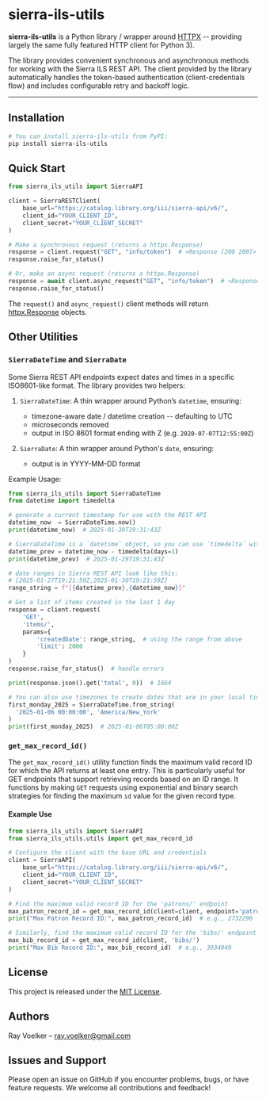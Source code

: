 # sierra-ils-utils

**sierra-ils-utils** is a Python library / wrapper around [HTTPX](https://www.python-httpx.org/) -- providing largely the same fully featured HTTP client for Python 3).

The library provides convenient synchronous and asynchronous methods for working with the Sierra ILS REST API. The client provided by the library automatically handles the token-based authentication (client-credentials flow) and includes configurable retry and backoff logic.

---

## Installation

```bash
# You can install sierra-ils-utils from PyPI:
pip install sierra-ils-utils
```

## Quick Start

```python
from sierra_ils_utils import SierraAPI

client = SierraRESTClient(
    base_url="https://catalog.library.org/iii/sierra-api/v6/",
    client_id="YOUR_CLIENT_ID",
    client_secret="YOUR_CLIENT_SECRET"
)

# Make a synchronous request (returns a httpx.Response)
response = client.request("GET", "info/token")  # <Response [200 200]>
response.raise_for_status()

# Or, make an async request (returns a httpx.Response)
response = await client.async_request("GET", "info/token")  # <Response [200 200]>
response.raise_for_status()
```

The `request()` and `async_request()` client methods will return [httpx.Response](https://www.python-httpx.org/api/#response) objects.

## Other Utilities

### `SierraDateTime` and `SierraDate`

Some Sierra REST API endpoints expect dates and times in a specific ISO8601-like format. The library provides two helpers:

1. `SierraDateTime`: A thin wrapper around Python’s `datetime`, ensuring:

    * timezone-aware date / datetime creation -- defaulting to UTC
    * microseconds removed
    * output in ISO 8601 format ending with Z (e.g. `2020-07-07T12:55:00Z`)

2. `SierraDate`: A thin wrapper around Python's `date`, ensuring:

    * output is in YYYY-MM-DD format

Example Usage:

```python
from sierra_ils_utils import SierraDateTime
from datetime import timedelta

# generate a current timestamp for use with the REST API
datetime_now  = SierraDateTime.now()
print(datetime_now)  # 2025-01-30T19:31:43Z

# SierraDateTime is a `datetime` object, so you can use `timedelta` with it
datetime_prev = datetime_now - timedelta(days=1)
print(datetime_prev)  # 2025-01-29T19:31:43Z

# date ranges in Sierra REST API look like this:
# [2025-01-27T19:21:59Z,2025-01-30T19:21:59Z]
range_string = f"[{datetime_prev},{datetime_now}]"

# Get a list of items created in the last 1 day
response = client.request(
    'GET',
    'items/',
    params={
        'createdDate': range_string,  # using the range from above
        'limit': 2000
    }
)
response.raise_for_status()  # handle errors

print(response.json().get('total', 0))  # 1664
```

```python
# You can also use timezones to create dates that are in your local timezone ...
first_monday_2025 = SierraDateTime.from_string(
  '2025-01-06 00:00:00', 'America/New_York'
)
print(first_monday_2025)  # 2025-01-06T05:00:00Z
```

### `get_max_record_id()`

The `get_max_record_id()` utility function finds the maximum valid record ID for which the API returns at least one entry. This is particularly useful for GET endpoints that support retrieving records based on an ID range. It functions by making `GET` requests using exponential and binary search strategies for finding the maximum `id` value for the given record type.

#### Example Use

```python
from sierra_ils_utils import SierraAPI
from sierra_ils_utils.utils import get_max_record_id

# Configure the client with the base URL and credentials
client = SierraAPI(
    base_url="https://catalog.library.org/iii/sierra-api/v6/",
    client_id="YOUR_CLIENT_ID",
    client_secret="YOUR_CLIENT_SECRET"
)

# Find the maximum valid record ID for the 'patrons/' endpoint
max_patron_record_id = get_max_record_id(client=client, endpoint='patrons/')
print("Max Patron Record ID:", max_patron_record_id)  # e.g., 2732296

# Similarly, find the maximum valid record ID for the 'bibs/' endpoint
max_bib_record_id = get_max_record_id(client, 'bibs/')
print("Max Bib Record ID:", max_bib_record_id)  # e.g., 3934049
```

## License

This project is released under the [MIT License](./LICENSE).

## Authors

Ray Voelker – [ray.voelker@gmail.com](mailto:ray.voelker@gmail.com)

## Issues and Support

Please open an issue on GitHub if you encounter problems, bugs, or have feature requests. We welcome all contributions and feedback!
